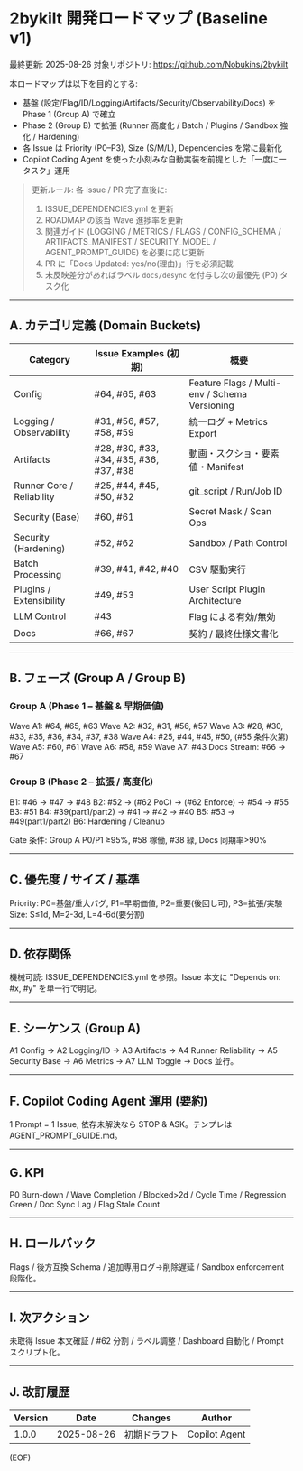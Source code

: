 # 2bykilt 開発ロードマップ (Baseline v1)

最終更新: 2025-08-26
対象リポジトリ: https://github.com/Nobukins/2bykilt

本ロードマップは以下を目的とする:
- 基盤 (設定/Flag/ID/Logging/Artifacts/Security/Observability/Docs) を Phase 1 (Group A) で確立
- Phase 2 (Group B) で拡張 (Runner 高度化 / Batch / Plugins / Sandbox 強化 / Hardening)
- 各 Issue は Priority (P0–P3), Size (S/M/L), Dependencies を常に最新化
- Copilot Coding Agent を使った小刻みな自動実装を前提とした「一度に一タスク」運用

> 更新ルール: 各 Issue / PR 完了直後に:
> 1. ISSUE_DEPENDENCIES.yml を更新
> 2. ROADMAP の該当 Wave 進捗率を更新
> 3. 関連ガイド (LOGGING / METRICS / FLAGS / CONFIG_SCHEMA / ARTIFACTS_MANIFEST / SECURITY_MODEL / AGENT_PROMPT_GUIDE) を必要に応じ更新
> 4. PR に「Docs Updated: yes/no(理由)」行を必須記載
> 5. 未反映差分があればラベル `docs/desync` を付与し次の最優先 (P0) タスク化

---
## A. カテゴリ定義 (Domain Buckets)
| Category | Issue Examples (初期) | 概要 |
|----------|-----------------------|------|
| Config | #64, #65, #63 | Feature Flags / Multi-env / Schema Versioning |
| Logging / Observability | #31, #56, #57, #58, #59 | 統一ログ + Metrics Export |
| Artifacts | #28, #30, #33, #34, #35, #36, #37, #38 | 動画・スクショ・要素値・Manifest |
| Runner Core / Reliability | #25, #44, #45, #50, #32 | git_script / Run/Job ID |
| Security (Base) | #60, #61 | Secret Mask / Scan Ops |
| Security (Hardening) | #52, #62 | Sandbox / Path Control |
| Batch Processing | #39, #41, #42, #40 | CSV 駆動実行 |
| Plugins / Extensibility | #49, #53 | User Script Plugin Architecture |
| LLM Control | #43 | Flag による有効/無効 |
| Docs | #66, #67 | 契約 / 最終仕様文書化 |

---
## B. フェーズ (Group A / Group B)
### Group A (Phase 1 – 基盤 & 早期価値)
Wave A1: #64, #65, #63
Wave A2: #32, #31, #56, #57
Wave A3: #28, #30, #33, #35, #36, #34, #37, #38
Wave A4: #25, #44, #45, #50, (#55 条件次第)
Wave A5: #60, #61
Wave A6: #58, #59
Wave A7: #43
Docs Stream: #66 → #67

### Group B (Phase 2 – 拡張 / 高度化)
B1: #46 → #47 → #48
B2: #52 → (#62 PoC) → (#62 Enforce) → #54 → #55
B3: #51
B4: #39(part1/part2) → #41 → #42 → #40
B5: #53 → #49(part1/part2)
B6: Hardening / Cleanup

Gate 条件: Group A P0/P1 ≥95%, #58 稼働, #38 緑, Docs 同期率>90%

---
## C. 優先度 / サイズ / 基準
Priority: P0=基盤/重大バグ, P1=早期価値, P2=重要(後回し可), P3=拡張/実験
Size: S≤1d, M=2-3d, L=4-6d(要分割)

---
## D. 依存関係
機械可読: ISSUE_DEPENDENCIES.yml を参照。Issue 本文に "Depends on: #x, #y" を単一行で明記。

---
## E. シーケンス (Group A)
A1 Config → A2 Logging/ID → A3 Artifacts → A4 Runner Reliability → A5 Security Base → A6 Metrics → A7 LLM Toggle → Docs 並行。

---
## F. Copilot Coding Agent 運用 (要約)
1 Prompt = 1 Issue, 依存未解決なら STOP & ASK。テンプレは AGENT_PROMPT_GUIDE.md。

---
## G. KPI
P0 Burn-down / Wave Completion / Blocked>2d / Cycle Time / Regression Green / Doc Sync Lag / Flag Stale Count

---
## H. ロールバック
Flags / 後方互換 Schema / 追加専用ログ→削除遅延 / Sandbox enforcement 段階化。

---
## I. 次アクション
未取得 Issue 本文確証 / #62 分割 / ラベル調整 / Dashboard 自動化 / Prompt スクリプト化。

---
## J. 改訂履歴
| Version | Date | Changes | Author |
|---------|------|---------|--------|
| 1.0.0 | 2025-08-26 | 初期ドラフト | Copilot Agent |

(EOF)